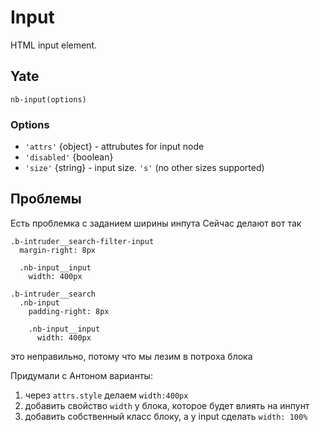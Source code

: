 # Input

HTML input element.

## Yate

```
nb-input(options)
```

### Options
 * `'attrs'` {object} - attrubutes for input node
 * `'disabled'` {boolean}
 * `'size'` {string}  - input size. `'s'` (no other sizes supported)


## Проблемы

Есть проблемка с заданием ширины инпута
Сейчас делают вот так

```
.b-intruder__search-filter-input
  margin-right: 8px

  .nb-input__input
    width: 400px

.b-intruder__search
  .nb-input
    padding-right: 8px

    .nb-input__input
      width: 400px
```

это неправильно, потому что мы лезим в потроха блока

Придумали с Антоном варианты:
  1. через `attrs.style` делаем `width:400px`
  2. добавить свойство `width` у блока, которое будет влиять на инпунт
  3. добавить собственный класс блоку, а у input сделать `width: 100%`
